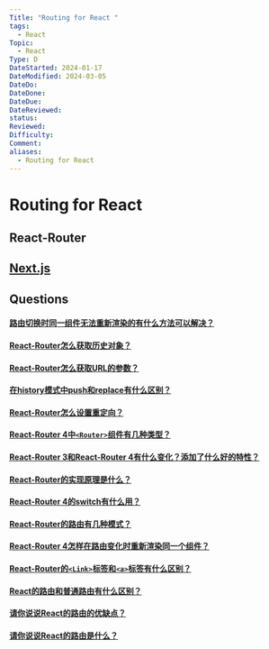 ```yaml
---
Title: "Routing for React "
tags:
  - React
Topic:
  - React
Type: D
DateStarted: 2024-01-17
DateModified: 2024-03-05
DateDo: 
DateDone: 
DateDue: 
DateReviewed: 
status: 
Reviewed: 
Difficulty: 
Comment: 
aliases:
  - Routing for React
---
```


# Routing for React 

## React-Router

## [Next.js](Next.js)

## Questions
#### [路由切换时同一组件无法重新渲染的有什么方法可以解决？](https://github.com/haizlin/fe-interview/issues/833)
#### [React-Router怎么获取历史对象？](https://github.com/haizlin/fe-interview/issues/922)
#### [React-Router怎么获取URL的参数？](https://github.com/haizlin/fe-interview/issues/921)
#### [在history模式中push和replace有什么区别？](https://github.com/haizlin/fe-interview/issues/778)
#### [React-Router怎么设置重定向？](https://github.com/haizlin/fe-interview/issues/777)
#### [React-Router 4中`<Router>`组件有几种类型？](https://github.com/haizlin/fe-interview/issues/776)
#### [React-Router 3和React-Router 4有什么变化？添加了什么好的特性？](https://github.com/haizlin/fe-interview/issues/775)
#### [React-Router的实现原理是什么？](https://github.com/haizlin/fe-interview/issues/774)
#### [React-Router 4的switch有什么用？](https://github.com/haizlin/fe-interview/issues/773)
#### [React-Router的路由有几种模式？](https://github.com/haizlin/fe-interview/issues/772)
#### [React-Router 4怎样在路由变化时重新渲染同一个组件？](https://github.com/haizlin/fe-interview/issues/771)
#### [React-Router的`<Link>`标签和`<a>`标签有什么区别？](https://github.com/haizlin/fe-interview/issues/770)
#### [React的路由和普通路由有什么区别？](https://github.com/haizlin/fe-interview/issues/728)
#### [请你说说React的路由的优缺点？](https://github.com/haizlin/fe-interview/issues/727)
#### [请你说说React的路由是什么？](https://github.com/haizlin/fe-interview/issues/726)










